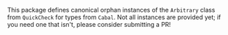 This package defines canonical orphan instances of the `Arbitrary`
class from `QuickCheck` for types from `Cabal`. Not all instances are
provided yet; if you need one that isn't, please consider submitting a
PR!
